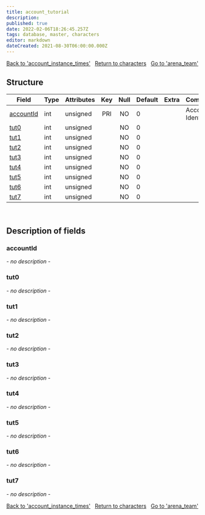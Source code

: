 ```yaml
---
title: account_tutorial
description: 
published: true
date: 2022-02-06T18:26:45.257Z
tags: database, master, characters
editor: markdown
dateCreated: 2021-08-30T06:00:00.000Z
---
```


<a href="https://trinitycore.info/en/database/master/characters/account_instance_times" class="mt-5 v-btn v-btn--depressed v-btn--flat v-btn--outlined theme--light v-size--default darkblue--text text--lighten-3"><span class="v-btn__content"><i aria-hidden="true" class="v-icon notranslate v-icon--left mdi mdi-arrow-left theme--light"></i><span>Back to 'account_instance_times'</span></span></a>&nbsp;&nbsp;&nbsp;<a href="https://trinitycore.info/en/database/master/characters/home" class="mt-5 v-btn v-btn--depressed v-btn--flat v-btn--outlined theme--light v-size--default darkblue--text text--lighten-3"><span class="v-btn__content"><i aria-hidden="true" class="v-icon notranslate v-icon--left mdi mdi-home-outline theme--light"></i><span>Return to characters</span></span></a>&nbsp;&nbsp;&nbsp;<a href="https://trinitycore.info/en/database/master/characters/arena_team" class="mt-5 v-btn v-btn--depressed v-btn--flat v-btn--outlined theme--light v-size--default darkblue--text text--lighten-3"><span class="v-btn__content"><span>Go to 'arena_team'</span><i aria-hidden="true" class="v-icon notranslate v-icon--right mdi mdi-arrow-right theme--light"></i></span></a>

## Structure

| Field | Type | Attributes | Key | Null | Default | Extra | Comment |
| --- | --- | --- | :---: | :---: | --- | --- | --- |
| [accountId](#accountid) | int | unsigned | PRI | NO | 0 |  | Account Identifier |
| [tut0](#tut0) | int | unsigned |  | NO | 0 |  |  |
| [tut1](#tut1) | int | unsigned |  | NO | 0 |  |  |
| [tut2](#tut2) | int | unsigned |  | NO | 0 |  |  |
| [tut3](#tut3) | int | unsigned |  | NO | 0 |  |  |
| [tut4](#tut4) | int | unsigned |  | NO | 0 |  |  |
| [tut5](#tut5) | int | unsigned |  | NO | 0 |  |  |
| [tut6](#tut6) | int | unsigned |  | NO | 0 |  |  |
| [tut7](#tut7) | int | unsigned |  | NO | 0 |  |  |
&nbsp;
## Description of fields

### accountId
*- no description -*
&nbsp;

### tut0
*- no description -*
&nbsp;

### tut1
*- no description -*
&nbsp;

### tut2
*- no description -*
&nbsp;

### tut3
*- no description -*
&nbsp;

### tut4
*- no description -*
&nbsp;

### tut5
*- no description -*
&nbsp;

### tut6
*- no description -*
&nbsp;

### tut7
*- no description -*
&nbsp;

<a href="https://trinitycore.info/en/database/master/characters/account_instance_times" class="mt-5 v-btn v-btn--depressed v-btn--flat v-btn--outlined theme--light v-size--default darkblue--text text--lighten-3"><span class="v-btn__content"><i aria-hidden="true" class="v-icon notranslate v-icon--left mdi mdi-arrow-left theme--light"></i><span>Back to 'account_instance_times'</span></span></a>&nbsp;&nbsp;&nbsp;<a href="https://trinitycore.info/en/database/master/characters/home" class="mt-5 v-btn v-btn--depressed v-btn--flat v-btn--outlined theme--light v-size--default darkblue--text text--lighten-3"><span class="v-btn__content"><i aria-hidden="true" class="v-icon notranslate v-icon--left mdi mdi-home-outline theme--light"></i><span>Return to characters</span></span></a>&nbsp;&nbsp;&nbsp;<a href="https://trinitycore.info/en/database/master/characters/arena_team" class="mt-5 v-btn v-btn--depressed v-btn--flat v-btn--outlined theme--light v-size--default darkblue--text text--lighten-3"><span class="v-btn__content"><span>Go to 'arena_team'</span><i aria-hidden="true" class="v-icon notranslate v-icon--right mdi mdi-arrow-right theme--light"></i></span></a>

